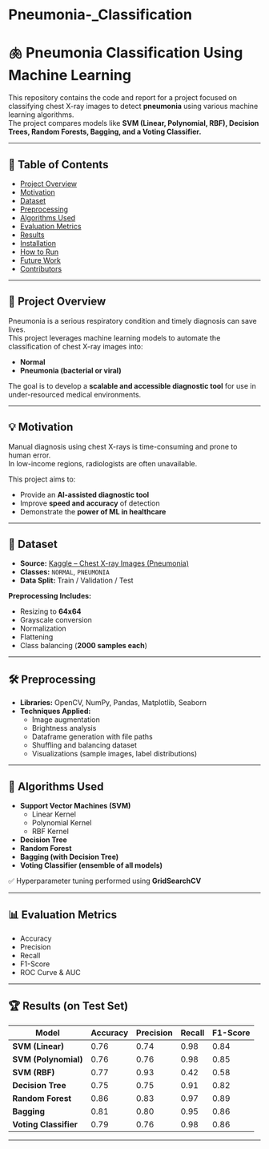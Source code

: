 # Pneumonia-_Classification
# 🫁 Pneumonia Classification Using Machine Learning

This repository contains the code and report for a project focused on classifying chest X-ray images to detect **pneumonia** using various machine learning algorithms.  
The project compares models like **SVM (Linear, Polynomial, RBF), Decision Trees, Random Forests, Bagging, and a Voting Classifier.**

---

## 📌 Table of Contents
- [Project Overview](#-project-overview)
- [Motivation](#-motivation)
- [Dataset](#-dataset)
- [Preprocessing](#-preprocessing)
- [Algorithms Used](#-algorithms-used)
- [Evaluation Metrics](#-evaluation-metrics)
- [Results](#-results)
- [Installation](#-installation)
- [How to Run](#-how-to-run)
- [Future Work](#-future-work)
- [Contributors](#-contributors)

---

## 🧠 Project Overview
Pneumonia is a serious respiratory condition and timely diagnosis can save lives.  
This project leverages machine learning models to automate the classification of chest X-ray images into:

- **Normal**  
- **Pneumonia (bacterial or viral)**  

The goal is to develop a **scalable and accessible diagnostic tool** for use in under-resourced medical environments.

---

## 💡 Motivation
Manual diagnosis using chest X-rays is time-consuming and prone to human error.  
In low-income regions, radiologists are often unavailable.  

This project aims to:
- Provide an **AI-assisted diagnostic tool**  
- Improve **speed and accuracy** of detection  
- Demonstrate the **power of ML in healthcare**  

---

## 📂 Dataset
- **Source:** [Kaggle – Chest X-ray Images (Pneumonia)](https://www.kaggle.com/datasets/paultimothymooney/chest-xray-pneumonia)  
- **Classes:** `NORMAL`, `PNEUMONIA`  
- **Data Split:** Train / Validation / Test  

**Preprocessing Includes:**
- Resizing to **64x64**  
- Grayscale conversion  
- Normalization  
- Flattening  
- Class balancing (**2000 samples each**)  

---

## 🛠 Preprocessing
- **Libraries:** OpenCV, NumPy, Pandas, Matplotlib, Seaborn  
- **Techniques Applied:**
  - Image augmentation  
  - Brightness analysis  
  - Dataframe generation with file paths  
  - Shuffling and balancing dataset  
  - Visualizations (sample images, label distributions)  

---

## 🤖 Algorithms Used
- **Support Vector Machines (SVM)**  
  - Linear Kernel  
  - Polynomial Kernel  
  - RBF Kernel  
- **Decision Tree**  
- **Random Forest**  
- **Bagging (with Decision Tree)**  
- **Voting Classifier (ensemble of all models)**  

✅ Hyperparameter tuning performed using **GridSearchCV**

---

## 📊 Evaluation Metrics
- Accuracy  
- Precision  
- Recall  
- F1-Score  
- ROC Curve & AUC  

---

## 🏆 Results (on Test Set)

| Model              | Accuracy | Precision | Recall | F1-Score |
|---------------------|----------|-----------|--------|----------|
| **SVM (Linear)**    | 0.76     | 0.74      | 0.98   | 0.84     |
| **SVM (Polynomial)**| 0.76     | 0.76      | 0.98   | 0.85     |
| **SVM (RBF)**       | 0.77     | 0.93      | 0.42   | 0.58     |
| **Decision Tree**   | 0.75     | 0.75      | 0.91   | 0.82     |
| **Random Forest**   | 0.86     | 0.83      | 0.97   | 0.89     |
| **Bagging**         | 0.81     | 0.80      | 0.95   | 0.86     |
| **Voting Classifier**| 0.79    | 0.76      | 0.98   | 0.86     |

---


